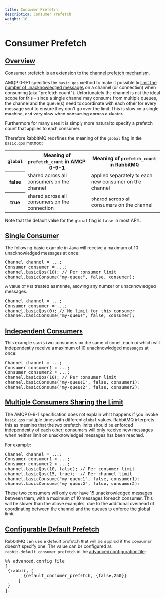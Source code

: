```yaml
---
title: Consumer Prefetch
description: Consumer Prefetch
weight: 10
---
```


<!--
Copyright (c) 2007-2023 VMware, Inc. or its affiliates.

All rights reserved. This program and the accompanying materials
are made available under the terms of the under the Apache License,
Version 2.0 (the "License”); you may not use this file except in compliance
with the License. You may obtain a copy of the License at

https://www.apache.org/licenses/LICENSE-2.0

Unless required by applicable law or agreed to in writing, software
distributed under the License is distributed on an "AS IS" BASIS,
WITHOUT WARRANTIES OR CONDITIONS OF ANY KIND, either express or implied.
See the License for the specific language governing permissions and
limitations under the License.
-->

# Consumer Prefetch

## <a id="overview" class="anchor" href="#overview">Overview</a>

Consumer prefetch is an extension to the [channel prefetch mechanism](./confirms.html).

AMQP 0-9-1 specifies the `basic.qos` method to make it possible to
[limit the number of unacknowledged messages](./confirms.html) on a channel (or
connection) when consuming (aka "prefetch count"). Unfortunately
the channel is not the ideal scope for this - since a single
channel may consume from multiple queues, the channel and the
queue(s) need to coordinate with each other for every message
sent to ensure they don't go over the limit. This is slow on a
single machine, and very slow when consuming across a cluster.

Furthermore for many uses it is simply more natural to specify
a prefetch count that applies to each consumer.

Therefore RabbitMQ redefines the meaning of the
`global` flag in the `basic.qos` method:

<table class="styled-table">
  <tr>
    <th><code>global</code></th>
    <th>Meaning of <code>prefetch_count</code> in AMQP 0-9-1</th>
    <th>Meaning of <code>prefetch_count</code> in RabbitMQ</th>
  </tr>
  <tr>
    <th>false</th>
    <td>shared across all consumers on the channel</td>
    <td>applied separately to each new consumer on the channel</td>
  </tr>
  <tr>
    <th>true</th>
    <td>shared across all consumers on the connection</td>
    <td>shared across all consumers on the channel</td>
  </tr>
</table>

Note that the default value for the `global` flag is
`false` in most APIs.

## <a id="single-consumer" class="anchor" href="#single-consumer">Single Consumer</a>

The following basic example in Java will receive a maximum of 10
unacknowledged messages at once:


<pre class="lang-java">
Channel channel = ...;
Consumer consumer = ...;
channel.basicQos(10); // Per consumer limit
channel.basicConsume("my-queue", false, consumer);
</pre>

A value of `0` is treated as infinite, allowing any number of unacknowledged
messages.

<pre class="lang-java">
Channel channel = ...;
Consumer consumer = ...;
channel.basicQos(0); // No limit for this consumer
channel.basicConsume("my-queue", false, consumer);
</pre>

## <a id="independent-consumers" class="anchor" href="#independent-consumers">Independent Consumers</a>

This example starts two consumers on the same channel, each of
which will independently receive a maximum of 10 unacknowledged
messages at once:

<pre class="lang-java">
Channel channel = ...;
Consumer consumer1 = ...;
Consumer consumer2 = ...;
channel.basicQos(10); // Per consumer limit
channel.basicConsume("my-queue1", false, consumer1);
channel.basicConsume("my-queue2", false, consumer2);
</pre>

## <a id="sharing-the-limit" class="anchor" href="#sharing-the-limit">Multiple Consumers Sharing the Limit</a>

The AMQP 0-9-1 specification does not explain what happens if you
invoke `basic.qos` multiple times with different
`global` values. RabbitMQ interprets this as meaning
that the two prefetch limits should be enforced independently of
each other; consumers will only receive new messages when neither
limit on unacknowledged messages has been reached.

For example:

<pre class="lang-java">
Channel channel = ...;
Consumer consumer1 = ...;
Consumer consumer2 = ...;
channel.basicQos(10, false); // Per consumer limit
channel.basicQos(15, true);  // Per channel limit
channel.basicConsume("my-queue1", false, consumer1);
channel.basicConsume("my-queue2", false, consumer2);
</pre>

These two consumers will only ever have 15 unacknowledged
messages between them, with a maximum of 10 messages for each
consumer. This will be slower than the above examples, due to
the additional overhead of coordinating between the channel and
the queues to enforce the global limit.

## <a id="default-limit" class="anchor" href="#default-limit">Configurable Default Prefetch</a>

RabbitMQ can use a default prefetch that will be applied if the consumer doesn't specify one.
The value can be configured as `rabbit.default_consumer_prefetch` in the [advanced configuration file](configure.html#advanced-config-file):

<pre class="lang-erlang">
%% advanced.config file
[
 &lcub;rabbit, [
       &lcub;default_consumer_prefetch, &lcub;false,250}}
     ]
 }
].
</pre>